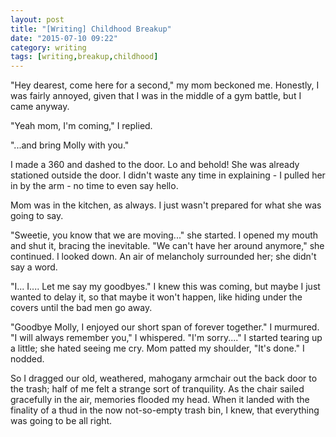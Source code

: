 ```yaml
---
layout: post
title: "[Writing] Childhood Breakup"
date: "2015-07-10 09:22"
category: writing
tags: [writing,breakup,childhood]
---
```


"Hey dearest, come here for a second," my mom beckoned me. Honestly, I was
fairly annoyed, given that I was in the middle of a gym battle, but I came
anyway.

"Yeah mom, I'm coming," I replied.

"...and bring Molly with you."

I made a 360 and dashed to the door. Lo and behold! She was already stationed
outside the door. I didn't waste any time in explaining - I pulled her in by the
arm - no time to even say hello.

Mom was in the kitchen, as always. I just wasn't prepared for what she was going
to say.

"Sweetie, you know that we are moving..." she started. I opened my mouth and
shut it, bracing the inevitable. "We can't have her around anymore," she
continued. I looked down. An air of melancholy surrounded her; she didn't say a
word.

"I... I.... Let me say my goodbyes." I knew this was coming, but maybe I just
wanted to delay it, so that maybe it won't happen, like hiding under the covers
until the bad men go away.

"Goodbye Molly, I enjoyed our short span of forever together." I murmured. "I
will always remember you," I whispered. "I'm sorry...." I started tearing up a
little; she hated seeing me cry. Mom patted my shoulder, "It's done." I nodded.

So I dragged our old, weathered, mahogany armchair out the back door to the
trash; half of me felt a strange sort of tranquility. As the chair sailed
gracefully in the air, memories flooded my head. When it landed with the
finality of a thud in the now not-so-empty trash bin, I knew, that everything
was going to be all right.
